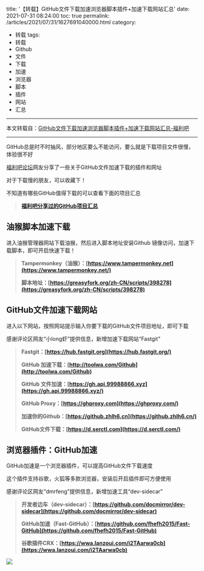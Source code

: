 title: '【转载】GitHub文件下载加速浏览器脚本插件+加速下载网站汇总'
date: 2021-07-31 08:24:00
toc: true
permalink: /articles/2021/07/31/1627691040000.html
category:
 - 转载
tags: 
 - 转载
 - Github
 - 文件
 - 下载
 - 加速
 - 浏览器
 - 脚本
 - 插件
 - 网站
 - 汇总
---

本文转载自：[GitHub文件下载加速浏览器脚本插件+加速下载网站汇总-福利吧](https://fuliba2021.net/fast-github.html)

---

GitHub总是时不时抽风，部分地区要么不能访问，要么就是下载项目文件很慢，体验很不好

[福利吧论坛](https://www.wnflb2020.com/ "万能的福利吧")网友分享了一些关于GitHub文件加速下载的插件和网址

对于下载慢的朋友，可以收藏下！

不知道有哪些GitHub值得下载的可以查看下面的项目汇总

> **[福利吧分享过的GitHub项目汇总](https://fuliba2021.net/github.html)**


<!-- more -->


## **油猴脚本加速下载**

进入油猴管理器网站下载油猴，然后进入脚本地址安装Github 镜像访问，加速下载脚本，即可开启快速下载！

> **Tampermonkey（油猴）：[https://www.tampermonkey.net](https://www.tampermonkey.net/)**
> 
> **脚本地址：[https://greasyfork.org/zh-CN/scripts/398278](https://greasyfork.org/zh-CN/scripts/398278)**

## GitHub文件加速下载网站

进入以下网站，按照网站提示输入你要下载的GitHub文件项目地址，即可下载

感谢评论区网友“小long虾”提供信息，新增加速下载网站“Fastgit”

> **Fastgit：[https://hub.fastgit.org](https://hub.fastgit.org/)**
> 
> **GitHub 加速下载：[http://toolwa.com/Github](http://toolwa.com/Github)**
> 
> **GitHub 文件加速：[https://gh.api.99988866.xyz](https://gh.api.99988866.xyz/)**
> 
> **GitHub Proxy：[https://ghproxy.com](https://ghproxy.com/)**
> 
> **加速你的Github：[https://github.zhlh6.cn](https://github.zhlh6.cn/)**
> 
> **GitHub文件下载：[https://d.serctl.com](https://d.serctl.com/)**

## **浏览器插件：GitHub加速**

GitHub加速是一个浏览器插件，可以提高GitHub文件下载速度

这个插件支持谷歌，火狐等多款浏览器，安装后开启插件即可方便使用

感谢评论区网友“dmrfeng”提供信息，新增加速工具“dev-sidecar”

> **开发者边车（dev-sidecar）：[https://github.com/docmirror/dev-sidecar](https://github.com/docmirror/dev-sidecar)**
> 
> **GitHub加速（Fast-GitHub）：[https://github.com/fhefh2015/Fast-GitHub](https://github.com/fhefh2015/Fast-GitHub)**
> 
> **谷歌插件CRX：[https://wwa.lanzoui.com/i2TAarwa0cb](https://wwa.lanzoui.com/i2TAarwa0cb)**

![](https://b3logfile.com/file/2021/07/solo-fetchupload-7298097111225890609-7d67ef0d.jpeg)
